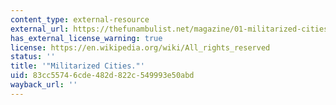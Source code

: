 ```yaml
---
content_type: external-resource
external_url: https://thefunambulist.net/magazine/01-militarized-cities
has_external_license_warning: true
license: https://en.wikipedia.org/wiki/All_rights_reserved
status: ''
title: '"Militarized Cities."'
uid: 83cc5574-6cde-482d-822c-549993e50abd
wayback_url: ''
---
```

